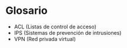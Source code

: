 # Glosario

- ACL (Listas de control de acceso)
- IPS (Sistemas de prevención de intrusiones)
- VPN (Red privada virtual)